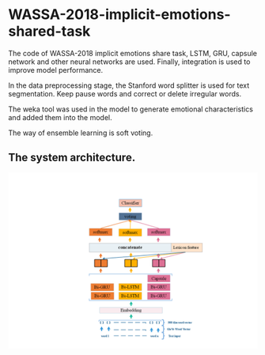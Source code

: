 # WASSA-2018-implicit-emotions-shared-task

The code of WASSA-2018 implicit emotions share task, LSTM, GRU, capsule network and other neural networks are used. Finally, integration is used to improve model performance.

In the data preprocessing stage, the Stanford word splitter is used for text segmentation. Keep pause words and correct or delete irregular words. 

The weka tool was used in the model to generate emotional characteristics and added them into the model.

The way of ensemble learning is soft voting.


## The system architecture.

![image](https://github.com/L-Maybe/WASSA-2018-implicit-emotions-shared-task/blob/master/wassa-2018-architecture.png)
